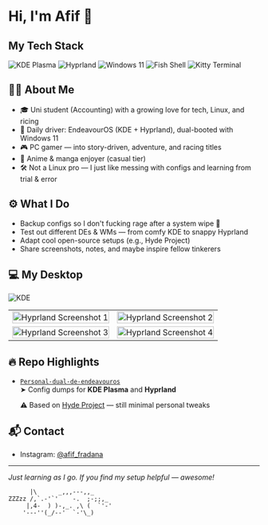 # Hi, I'm Afif 👋

## My Tech Stack
![KDE Plasma](https://img.shields.io/badge/Desktop-KDE_Plasma-0078D4?style=for-the-badge&logo=kde&logoColor=white)
![Hyprland](https://img.shields.io/badge/WM-Hyprland-282C34?style=for-the-badge&logo=Hyprland&logoColor=white)
![Windows 11](https://img.shields.io/badge/OS-Windows_11-0078D4?style=for-the-badge&logo=windows&logoColor=white)
![Fish Shell](https://img.shields.io/badge/Shell-Fish-0078D4?style=for-the-badge&logo=fish&logoColor=white)
![Kitty Terminal](https://img.shields.io/badge/Terminal-Kitty-1A1A1A?style=for-the-badge&logo=kitty&logoColor=white)

## 👨‍💻 About Me

- 🎓 Uni student (Accounting) with a growing love for tech, Linux, and ricing
- 🐧 Daily driver: EndeavourOS (KDE + Hyprland), dual-booted with Windows 11
- 🎮 PC gamer — into story-driven, adventure, and racing titles
- 🌸 Anime & manga enjoyer (casual tier)
- 🛠️ Not a Linux pro — I just like messing with configs and learning from trial & error

## ⚙️ What I Do

- Backup configs so I don't fucking rage after a system wipe 🧼
- Test out different DEs & WMs — from comfy KDE to snappy Hyprland
- Adapt cool open-source setups (e.g., Hyde Project)
- Share screenshots, notes, and maybe inspire fellow tinkerers

## 💻 My Desktop

![KDE](https://github.com/afif25fradana/personal-dual-de-ricing-endeavouros/blob/55c91fe5899ec0b74fbd3c38762f9eedf9b1d5a6/screenshots/KDE/untitled.gif)

<table>
  <tr>
    <td align="center">
      <img src="https://github.com/afif25fradana/personal-dual-de-ricing-endeavouros/blob/55c91fe5899ec0b74fbd3c38762f9eedf9b1d5a6/screenshots/KDE/Screenshot_20250727_124048.png" alt="Hyprland Screenshot 1" width="100%">
      <br>
      </td>
    <td align="center">
      <img src="https://github.com/afif25fradana/personal-dual-de-ricing-endeavouros/blob/55c91fe5899ec0b74fbd3c38762f9eedf9b1d5a6/screenshots/Hyprland/250727_12h52m22s_screenshot.png" alt="Hyprland Screenshot 2" width="100%">
      <br>
      </td>
  </tr>
  <tr>
    <td align="center">
      <img src="https://github.com/afif25fradana/personal-dual-de-ricing-endeavouros/blob/55c91fe5899ec0b74fbd3c38762f9eedf9b1d5a6/screenshots/Login/sddm_screenshot.png" alt="Hyprland Screenshot 3" width="100%">
      <br>
      </td>
    <td align="center">
      <img src="https://github.com/afif25fradana/personal-dual-de-ricing-endeavouros/blob/55c91fe5899ec0b74fbd3c38762f9eedf9b1d5a6/screenshots/Hyprland/250727_12h50m03s_screenshot.png" alt="Hyprland Screenshot 4" width="100%">
      <br>
      </td>
  </tr>
</table>

## 🔥 Repo Highlights

- [`Personal-dual-de-endeavouros`](https://github.com/afif25fradana/personal-dual-de-ricing-endeavouros)  
  ➤ Config dumps for **KDE Plasma** and **Hyprland**

  ⚠️ Based on [Hyde Project](https://github.com/Hyde-project/hyde) — still minimal personal tweaks

## 📬 Contact

- Instagram: [@afif_fradana](https://www.instagram.com/afif_fradana/)

---

_Just learning as I go. If you find my setup helpful — awesome!_

```
      |\      _,,,---,,_
ZZZzz /,`.-'`'    -.  ;-;;,_
     |,4-  ) )-,_. ,\ (  `'-'
    '---''(_/--'  `-'\_)  
```
